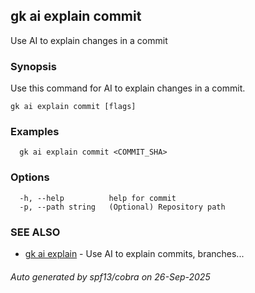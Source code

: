 ## gk ai explain commit

Use AI to explain changes in a commit

### Synopsis


Use this command for AI to explain changes in a commit.


```
gk ai explain commit [flags]
```

### Examples

```
  gk ai explain commit <COMMIT_SHA>
```

### Options

```
  -h, --help          help for commit
  -p, --path string   (Optional) Repository path
```

### SEE ALSO

* [gk ai explain](gk_ai_explain.md)	 - Use AI to explain commits, branches...

###### Auto generated by spf13/cobra on 26-Sep-2025
